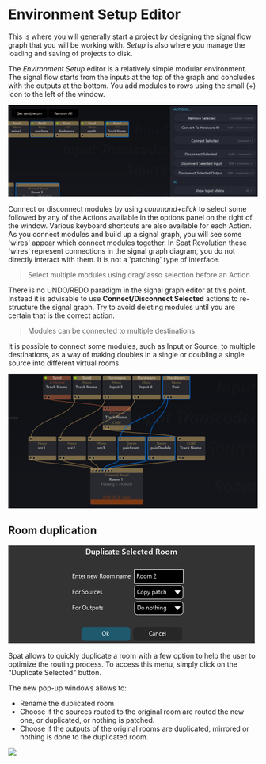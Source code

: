 # Environment Setup Editor

This is where you will generally start a project by designing the signal flow graph that you will be working with. _Setup_ is also where you manage the loading and saving of projects to disk.

The _Environment Setup_ editor is a relatively simple modular environment. The signal flow starts from the inputs at the top of the graph and concludes with the outputs at the bottom. You add modules to rows using the small (+) icon to the left of the window.

![](include/SpatRevolution_UserGuide_-074.jpg)

Connect or disconnect modules by using _command+click_ to select some followed by any of the Actions available in the options panel on the right of the window. Various keyboard shortcuts are also available for each Action. As you connect modules and build up a signal graph, you will see some 'wires' appear which connect modules together. In Spat Revolution these 'wires' represent connections in the signal graph diagram, you do not directly interact with them. It is not a 'patching' type of interface.

> Select multiple modules using drag/lasso selection before an Action

There is no UNDO/REDO paradigm in the signal graph editor at this point. Instead it is advisable to use **Connect/Disconnect Selected** actions to re-structure the signal graph. Try to avoid deleting modules until you are certain that is the correct action.

> Modules can be connected to multiple destinations

It is possible to connect some modules, such as Input or Source, to multiple destinations, as a way of making doubles in a single or doubling a single source into different virtual rooms.

![](include/SpatRevolution_UserGuide_-076.jpg)

## Room duplication

![](include/SpatRevolution_duplicate_selected_room.png)

Spat allows to quickly duplicate a room with a few option to help the user to optimize the routing process. To access this menu, simply click on the "Duplicate Selected" button.

The new pop-up windows allows to:
* Rename the duplicated room
* Choose if the sources routed to the original room are routed the new one, or duplicated, or nothing is patched.
* Choose if the outputs of the original rooms are duplicated, mirrored or nothing is done to the duplicated room.

![](include/SpatRevolution_duplicateRoom.gif)


